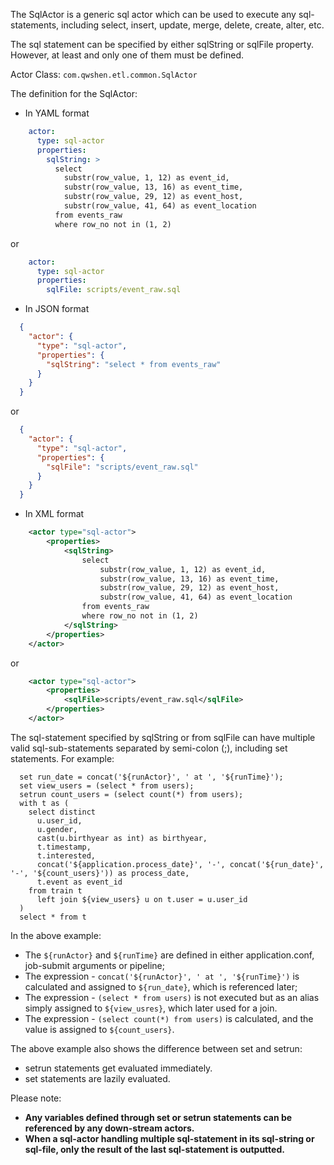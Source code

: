 The SqlActor is a generic sql actor which can be used to execute any sql-statements, including select, insert, update, merge, delete, create, alter, etc.

The sql statement can be specified by either sqlString or sqlFile property. However, at least and only one of them must be defined.

Actor Class: `com.qwshen.etl.common.SqlActor`

The definition for the SqlActor:

- In YAML format
```yaml
    actor:
      type: sql-actor
      properties:
        sqlString: >
          select
            substr(row_value, 1, 12) as event_id,
            substr(row_value, 13, 16) as event_time,
            substr(row_value, 29, 12) as event_host,
            substr(row_value, 41, 64) as event_location
          from events_raw
          where row_no not in (1, 2)
```
or
```yaml
    actor:
      type: sql-actor
      properties:
        sqlFile: scripts/event_raw.sql
```

- In JSON format
```json
  {
    "actor": {
      "type": "sql-actor",
      "properties": {
        "sqlString": "select * from events_raw"
      }
    }
  }
```
or
```json
  {
    "actor": {
      "type": "sql-actor",
      "properties": {
        "sqlFile": "scripts/event_raw.sql"
      }
    }
  }
```

- In XML format
```xml
    <actor type="sql-actor">
        <properties>
            <sqlString>
                select
                    substr(row_value, 1, 12) as event_id,
                    substr(row_value, 13, 16) as event_time,
                    substr(row_value, 29, 12) as event_host,
                    substr(row_value, 41, 64) as event_location
                from events_raw
                where row_no not in (1, 2)
            </sqlString>
        </properties>
    </actor>
```
or
```xml
    <actor type="sql-actor">
        <properties>
            <sqlFile>scripts/event_raw.sql</sqlFile>
        </properties>
    </actor>
```

The sql-statement specified by sqlString or from sqlFile can have multiple valid sql-sub-statements separated by semi-colon (;), including set statements. For example:
```roomsql
  set run_date = concat('${runActor}', ' at ', '${runTime}');
  set view_users = (select * from users);
  setrun count_users = (select count(*) from users);
  with t as (
    select distinct
      u.user_id,
      u.gender,
      cast(u.birthyear as int) as birthyear,
      t.timestamp,
      t.interested,
      concat('${application.process_date}', '-', concat('${run_date}', '-', '${count_users}')) as process_date,
      t.event as event_id
    from train t
      left join ${view_users} u on t.user = u.user_id
  )
  select * from t      
```

In the above example:
- The ```${runActor}``` and ```${runTime}``` are defined in either application.conf, job-submit arguments or pipeline;
- The expression - ```concat('${runActor}', ' at ', '${runTime}')``` is calculated and assigned to ```${run_date}```, which is referenced later;
- The expression - ```(select * from users)``` is not executed but as an alias simply assigned to ```${view_usres}```, which later used for a join.
- The expression - ```(select count(*) from users)``` is calculated, and the value is assigned to ```${count_users}```.

The above example also shows the difference between set and setrun:
- setrun statements get evaluated immediately.
- set statements are lazily evaluated.

Please note:
- **Any variables defined through set or setrun statements can be referenced by any down-stream actors.**
- **When a sql-actor handling multiple sql-statement in its sql-string or sql-file, only the result of the last sql-statement is outputted.**
